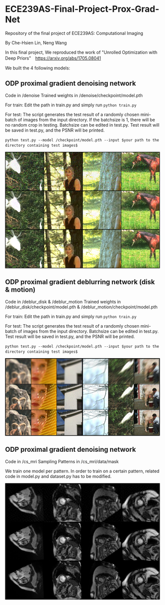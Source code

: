 # ECE239AS-Final-Project-Prox-Grad-Net
Repository of the final project of ECE239AS: Computational Imaging

By Che-Hsien Lin, Neng Wang

In this final project, We reproduced the work of "Unrolled Optimization with Deep Priors"　<https://arxiv.org/abs/1705.08041> 

We built the 4 following models:

## ODP proximal gradient denoising network
Code in /denoise
Trained weights in /denoise/checkpoint/model.pth

For train:
Edit the path in train.py and simply run `python train.py`

For test:
The script generates the test result of a randomly chosen mini-batch of images from the input directory.
If the batchsize is 1, there will be no random crop in testing. Batchsize can be edited in test.py.
Test result will be saved in test.py, and the PSNR will be printed.

`python test.py --model /checkpoint/model.pth --input $your path to the directory containing test images$`

![denoising](denoising_result.png)

## ODP proximal gradient deblurring network (disk & motion)
Code in /deblur_disk & /deblur_motion
Trained weights in /deblur_disk/checkpoint/model.pth & /deblur_motion/checkpoint/model.pth

For train:
Edit the path in train.py and simply run `python train.py`

For test:
The script generates the test result of a randomly chosen mini-batch of images from the input directory. 
Batchsize can be edited in test.py. Test result will be saved in test.py, and the PSNR will be printed.

`python test.py --model /checkpoint/model.pth --input $your path to the directory containing test images$`

![deblurring](deblurring_result.png)

## ODP proximal gradient denoising network
Code in /cs_mri
Sampling Patterns in /cs_mri/data/mask

We train one model per pattern. 
In order to train on a certain pattern, related code in model.py and dataset.py has to be modified.

![cs_mri](cs_mri_result.png)
